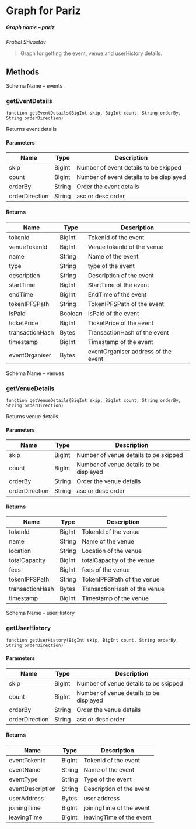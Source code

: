 # Graph for Pariz
##### Graph name – pariz

*Prabal Srivastav*

> Graph for getting the event, venue and userHistory details.





## Methods
Schema Name – events

### getEventDetails

```solidity
function getEventDetails(BigInt skip, BigInt count, String orderBy, String orderDirection)
```

Returns event details


#### Parameters

| Name | Type | Description |
|---|---|---|
| skip | BigInt | Number of event details to be skipped|
| count | BigInt | Number of event details to be displayed|
| orderBy | String | Order the event details|
| orderDirection | String | asc or desc order|


#### Returns

| Name | Type | Description |
|---|---|---|
| tokenId | BigInt | TokenId of the event |
| venueTokenId | BigInt | Venue tokenId of the venue |
| name | String | Name of the event |
| type | String | type of the event |
| description | String | Description of the event |
| startTime | BigInt | StartTime of the event |
| endTime | BigInt | EndTime of the event |
| tokenIPFSPath | String | TokenIPFSPath of the event |
| isPaid | Boolean | IsPaid of the event |
| ticketPrice | BigInt | TicketPrice of the event |
| transactionHash | Bytes | TransactionHash of the event |
| timestamp | BigInt | Timestamp of the event |
| eventOrganiser | Bytes | eventOrganiser address of the event | 

Schema Name – venues
### getVenueDetails

```solidity
function getVenueDetails(BigInt skip, BigInt count, String orderBy, String orderDirection)
```

Returns venue details



#### Parameters

| Name | Type | Description |
|---|---|---|
| skip | BigInt | Number of venue details to be skipped|
| count | BigInt | Number of venue details to be displayed|
| orderBy | String | Order the venue details|
| orderDirection | String | asc or desc order|


#### Returns

| Name | Type | Description |
|---|---|---|
| tokenId | BigInt | TokenId of the venue |
| name | String | Name of the venue |
| location | String | Location of the venue |
| totalCapacity | BigInt | totalCapacity of the venue |
| fees | BigInt | fees of the venue |
| tokenIPFSPath | String | TokenIPFSPath of the venue |
| transactionHash | Bytes | TransactionHash of the venue |
| timestamp | BigInt | Timestamp of the venue |



Schema Name – userHistory
### getUserHistory

```solidity
function getUserHistory(BigInt skip, BigInt count, String orderBy, String orderDirection)
```


#### Parameters

| Name | Type | Description |
|---|---|---|
| skip | BigInt | Number of venue details to be skipped|
| count | BigInt | Number of venue details to be displayed|
| orderBy | String | Order the venue details|
| orderDirection | String | asc or desc order|


#### Returns

| Name | Type | Description |
|---|---|---|
| eventTokenId | BigInt | TokenId of the event |
| eventName | String | Name of the event |
| eventType | String | Type of the event |
| eventDescription | String | Description of the event |
| userAddress | Bytes | user address | 
| joiningTime | BigInt | joiningTime of the event |
| leavingTime | BigInt | leavingTime of the event |